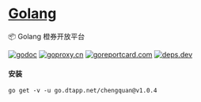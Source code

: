 <h1>
<a href="https://www.dtapp.net/">Golang</a>
</h1>

📦 Golang 橙券开放平台

[comment]: <> (go)
[![godoc](https://pkg.go.dev/badge/go.dtapp.net/chengquan?status.svg)](https://pkg.go.dev/go.dtapp.net/chengquan)
[![goproxy.cn](https://goproxy.cn/stats/go.dtapp.net/chengquan/badges/download-count.svg)](https://goproxy.cn/stats/go.dtapp.net/chengquan)
[![goreportcard.com](https://goreportcard.com/badge/go.dtapp.net/chengquan)](https://goreportcard.com/report/go.dtapp.net/chengquan)
[![deps.dev](https://img.shields.io/badge/deps-go-red.svg)](https://deps.dev/go/go.dtapp.net%2Fchengquan)

#### 安装

```shell
go get -v -u go.dtapp.net/chengquan@v1.0.4
```
